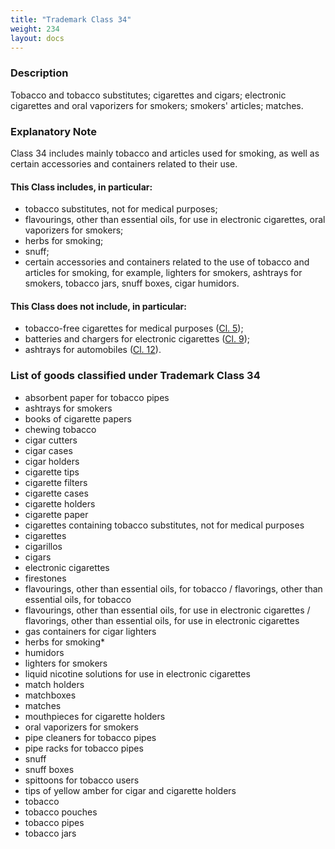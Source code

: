```yaml
---
title: "Trademark Class 34"
weight: 234
layout: docs
---
```


### Description

Tobacco and tobacco substitutes; cigarettes and cigars; electronic cigarettes and oral vaporizers for smokers; smokers' articles; matches.

### Explanatory Note

Class 34 includes mainly tobacco and articles used for smoking, as well as certain accessories and containers related to their use.

#### This Class includes, in particular:

* tobacco substitutes, not for medical purposes;
* flavourings, other than essential oils, for use in electronic cigarettes, oral vaporizers for smokers;
* herbs for smoking;
* snuff;
* certain accessories and containers related to the use of tobacco and articles for smoking, for example, lighters for smokers, ashtrays for smokers, tobacco jars, snuff boxes, cigar humidors.

#### This Class does not include, in particular:

* &#x20;tobacco-free cigarettes for medical purposes ([Cl. 5](trademark-class-5));
* &#x20;batteries and chargers for electronic cigarettes ([Cl. 9](trademark-class-9));
* &#x20;ashtrays for automobiles ([Cl. 12](trademark-class-12)).

### List of goods classified under Trademark Class 34

* absorbent paper for tobacco pipes
* ashtrays for smokers
* books of cigarette papers
* chewing tobacco
* cigar cutters
* cigar cases
* cigar holders
* cigarette tips
* cigarette filters
* cigarette cases
* cigarette holders
* cigarette paper
* cigarettes containing tobacco substitutes, not for medical purposes
* cigarettes
* cigarillos
* cigars
* electronic cigarettes
* firestones
* flavourings, other than essential oils, for tobacco / flavorings, other than essential oils, for tobacco
* flavourings, other than essential oils, for use in electronic cigarettes / flavorings, other than essential oils, for use in electronic cigarettes
* gas containers for cigar lighters
* herbs for smoking\*
* humidors
* lighters for smokers
* liquid nicotine solutions for use in electronic cigarettes
* match holders
* matchboxes
* matches
* mouthpieces for cigarette holders
* oral vaporizers for smokers
* pipe cleaners for tobacco pipes
* pipe racks for tobacco pipes
* snuff
* snuff boxes
* spittoons for tobacco users
* tips of yellow amber for cigar and cigarette holders
* tobacco
* tobacco pouches
* tobacco pipes
* tobacco jars
